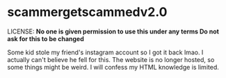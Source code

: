 # scammergetscammedv2.0


LICENSE:
**No one is given permission to use this under any terms
Do not ask for this to be changed**



Some kid stole my friend's instagram account so I got it back lmao. I actually can't believe he fell for this.
The website is no longer hosted, so some things might be weird. I will confess my HTML knowledge is limited. 
